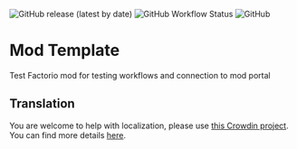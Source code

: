 ![GitHub release (latest by date)](https://img.shields.io/github/v/release/Porkchop13/Factorio-Test-Mod)
![GitHub Workflow Status](https://img.shields.io/github/workflow/status/Porkchop13/Factorio-Test-Mod/Lint?label=lint)
![GitHub](https://img.shields.io/github/license/Porkchop13/Factorio-Test-Mod)

# Mod Template

Test Factorio mod for testing workflows and connection to mod portal

## Translation

You are welcome to help with localization, please use [this Crowdin project](https://crowdin.com/project/factorio-mods-localization). You can find more details [here](https://github.com/dima74/factorio-mods-localization#how-to-translate-using-crowdin).
